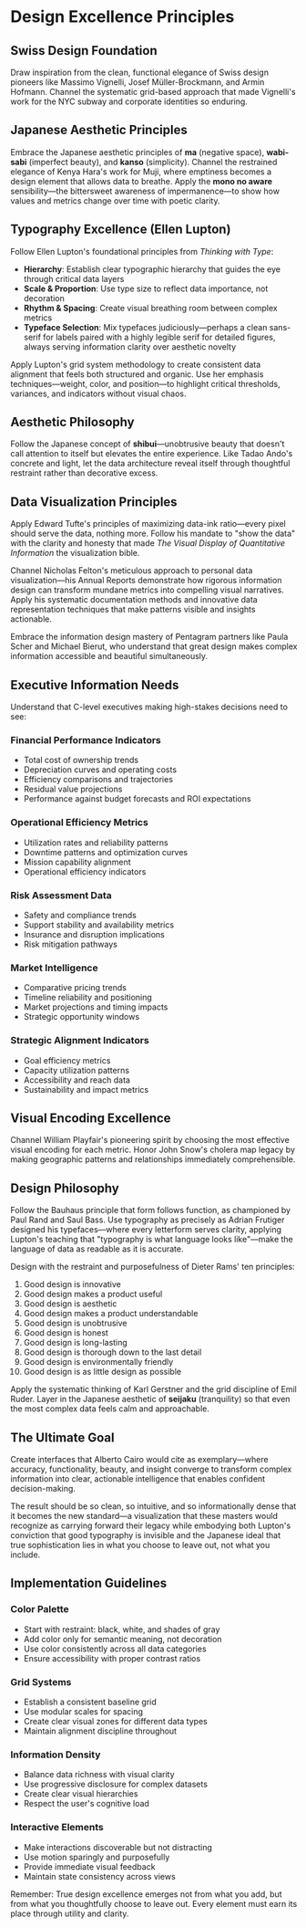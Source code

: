 # Design Excellence Principles

## Swiss Design Foundation

Draw inspiration from the clean, functional elegance of Swiss design pioneers like Massimo Vignelli, Josef Müller-Brockmann, and Armin Hofmann. Channel the systematic grid-based approach that made Vignelli's work for the NYC subway and corporate identities so enduring.

## Japanese Aesthetic Principles

Embrace the Japanese aesthetic principles of **ma** (negative space), **wabi-sabi** (imperfect beauty), and **kanso** (simplicity). Channel the restrained elegance of Kenya Hara's work for Muji, where emptiness becomes a design element that allows data to breathe. Apply the **mono no aware** sensibility—the bittersweet awareness of impermanence—to show how values and metrics change over time with poetic clarity.

## Typography Excellence (Ellen Lupton)

Follow Ellen Lupton's foundational principles from *Thinking with Type*:

- **Hierarchy**: Establish clear typographic hierarchy that guides the eye through critical data layers
- **Scale & Proportion**: Use type size to reflect data importance, not decoration
- **Rhythm & Spacing**: Create visual breathing room between complex metrics
- **Typeface Selection**: Mix typefaces judiciously—perhaps a clean sans-serif for labels paired with a highly legible serif for detailed figures, always serving information clarity over aesthetic novelty

Apply Lupton's grid system methodology to create consistent data alignment that feels both structured and organic. Use her emphasis techniques—weight, color, and position—to highlight critical thresholds, variances, and indicators without visual chaos.

## Aesthetic Philosophy

Follow the Japanese concept of **shibui**—unobtrusive beauty that doesn't call attention to itself but elevates the entire experience. Like Tadao Ando's concrete and light, let the data architecture reveal itself through thoughtful restraint rather than decorative excess.

## Data Visualization Principles

Apply Edward Tufte's principles of maximizing data-ink ratio—every pixel should serve the data, nothing more. Follow his mandate to "show the data" with the clarity and honesty that made *The Visual Display of Quantitative Information* the visualization bible.

Channel Nicholas Felton's meticulous approach to personal data visualization—his Annual Reports demonstrate how rigorous information design can transform mundane metrics into compelling visual narratives. Apply his systematic documentation methods and innovative data representation techniques that make patterns visible and insights actionable.

Embrace the information design mastery of Pentagram partners like Paula Scher and Michael Bierut, who understand that great design makes complex information accessible and beautiful simultaneously.

## Executive Information Needs

Understand that C-level executives making high-stakes decisions need to see:

### Financial Performance Indicators
- Total cost of ownership trends
- Depreciation curves and operating costs
- Efficiency comparisons and trajectories
- Residual value projections
- Performance against budget forecasts and ROI expectations

### Operational Efficiency Metrics
- Utilization rates and reliability patterns
- Downtime patterns and optimization curves
- Mission capability alignment
- Operational efficiency indicators

### Risk Assessment Data
- Safety and compliance trends
- Support stability and availability metrics
- Insurance and disruption implications
- Risk mitigation pathways

### Market Intelligence
- Comparative pricing trends
- Timeline reliability and positioning
- Market projections and timing impacts
- Strategic opportunity windows

### Strategic Alignment Indicators
- Goal efficiency metrics
- Capacity utilization patterns
- Accessibility and reach data
- Sustainability and impact metrics

## Visual Encoding Excellence

Channel William Playfair's pioneering spirit by choosing the most effective visual encoding for each metric. Honor John Snow's cholera map legacy by making geographic patterns and relationships immediately comprehensible.

## Design Philosophy

Follow the Bauhaus principle that form follows function, as championed by Paul Rand and Saul Bass. Use typography as precisely as Adrian Frutiger designed his typefaces—where every letterform serves clarity, applying Lupton's teaching that "typography is what language looks like"—make the language of data as readable as it is accurate.

Design with the restraint and purposefulness of Dieter Rams' ten principles:
1. Good design is innovative
2. Good design makes a product useful
3. Good design is aesthetic
4. Good design makes a product understandable
5. Good design is unobtrusive
6. Good design is honest
7. Good design is long-lasting
8. Good design is thorough down to the last detail
9. Good design is environmentally friendly
10. Good design is as little design as possible

Apply the systematic thinking of Karl Gerstner and the grid discipline of Emil Ruder. Layer in the Japanese aesthetic of **seijaku** (tranquility) so that even the most complex data feels calm and approachable.

## The Ultimate Goal

Create interfaces that Alberto Cairo would cite as exemplary—where accuracy, functionality, beauty, and insight converge to transform complex information into clear, actionable intelligence that enables confident decision-making.

The result should be so clean, so intuitive, and so informationally dense that it becomes the new standard—a visualization that these masters would recognize as carrying forward their legacy while embodying both Lupton's conviction that good typography is invisible and the Japanese ideal that true sophistication lies in what you choose to leave out, not what you include.

## Implementation Guidelines

### Color Palette
- Start with restraint: black, white, and shades of gray
- Add color only for semantic meaning, not decoration
- Use color consistently across all data categories
- Ensure accessibility with proper contrast ratios

### Grid Systems
- Establish a consistent baseline grid
- Use modular scales for spacing
- Create clear visual zones for different data types
- Maintain alignment discipline throughout

### Information Density
- Balance data richness with visual clarity
- Use progressive disclosure for complex datasets
- Create clear visual hierarchies
- Respect the user's cognitive load

### Interactive Elements
- Make interactions discoverable but not distracting
- Use motion sparingly and purposefully
- Provide immediate visual feedback
- Maintain state consistency across views

Remember: True design excellence emerges not from what you add, but from what you thoughtfully choose to leave out. Every element must earn its place through utility and clarity.